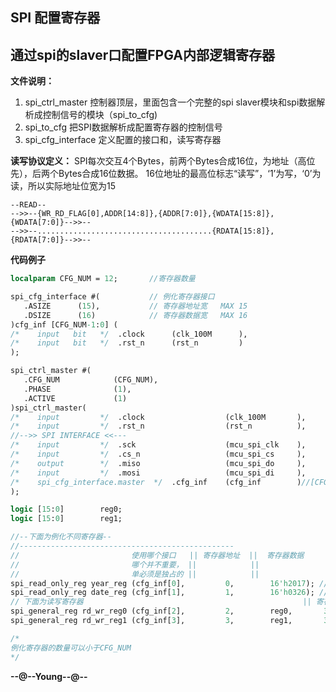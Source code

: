 ## SPI 配置寄存器
**通过spi的slaver口配置FPGA内部逻辑寄存器**
---
 **文件说明：**
 1. spi_ctrl_master 控制器顶层，里面包含一个完整的spi slaver模块和spi数据解析成控制信号的模块（spi_to_cfg)
 2. spi_to_cfg 把SPI数据解析成配置寄存器的控制信号
 3. spi_cfg_interface 定义配置的接口和，读写寄存器


 **读写协议定义：**
SPI每次交互4个Bytes，前两个Bytes合成16位，为地址（高位先），后两个Bytes合成16位数据。
16位地址的最高位标志“读写”，‘1’为写，‘0’为读，所以实际地址位宽为15
```
--READ--
-->>--{WR_RD_FLAG[0],ADDR[14:8]},{ADDR[7:0]},{WDATA[15:8]},{WDATA[7:0]}-->>--
-->>--.......................................{RDATA[15:8]},{RDATA[7:0]}-->>--
```

 **代码例子**

 ```systemverilog
 localparam CFG_NUM = 12;       //寄存器数量

 spi_cfg_interface #(           // 例化寄存器接口
    .ASIZE      (15),           // 寄存器地址宽   MAX 15
    .DSIZE      (16)            // 寄存器数据宽   MAX 16
)cfg_inf [CFG_NUM-1:0] (
/*    input   bit   */  .clock      (clk_100M      ),
/*    input   bit   */  .rst_n      (rst_n         )
);

 spi_ctrl_master #(
    .CFG_NUM            (CFG_NUM),
    .PHASE              (1),
    .ACTIVE             (1)
)spi_ctrl_master(
/*    input         */  .clock                  (clk_100M       ),
/*    input         */  .rst_n                  (rst_n          ),
//-->> SPI INTERFACE <<---
/*    input         */  .sck                    (mcu_spi_clk    ),
/*    input         */  .cs_n                   (mcu_spi_cs     ),
/*    output        */  .miso                   (mcu_spi_do     ),
/*    input         */  .mosi                   (mcu_spi_di     ),
/*    spi_cfg_interface.master  */  .cfg_inf    (cfg_inf        )//[CFG_NUM-1:0] 这行关键
);

logic [15:0]        reg0;
logic [15:0]        reg1;

//--下面为例化不同寄存器--
//------------------------------------------------
//                         使用哪个接口   || 寄存器地址  ||  寄存器数据  
//                         哪个并不重要， ||            ||                  
//                         单必须是独占的 ||            ||                                 
spi_read_only_reg year_reg (cfg_inf[0],         0,        16'h2017); //只读寄存器 标识年
spi_read_only_reg date_reg (cfg_inf[1],         1,        16'h0326); //只读寄存器 标识日期
// 下面为读写寄存器                                                 || 寄存器默认值
spi_general_reg rd_wr_reg0 (cfg_inf[2],         2,        reg0,       32'h0000_0000);
spi_general_reg rd_wr_reg1 (cfg_inf[3],         3,        reg1,       32'h0000_0000);

/*
例化寄存器的数量可以小于CFG_NUM
*/
 ```

 **--@--Young--@--**
